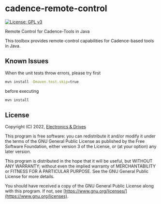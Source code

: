 # cadence-remote-control
[![License: GPL v3](https://img.shields.io/badge/License-GPLv3-blue.svg)](https://www.gnu.org/licenses/gpl-3.0)  

Remote Control for Cadence-Tools in Java

This toolbox provides remote-control capabilities for Cadence-based
tools in Java.


## Known Issues

When the unit tests throw errors, please try first
```bash
mvn install -Dmaven.test.skip=true
```
before executing
```bash
mvn install
```

## License

Copyright (C) 2022, [Electronics & Drives](https://www.electronics-and-drives.de/)

This program is free software: you can redistribute it and/or modify
it under the terms of the GNU General Public License as published by
the Free Software Foundation, either version 3 of the License, or
(at your option) any later version.

This program is distributed in the hope that it will be useful,
but WITHOUT ANY WARRANTY; without even the implied warranty of
MERCHANTABILITY or FITNESS FOR A PARTICULAR PURPOSE.  See the
GNU General Public License for more details.

You should have received a copy of the GNU General Public License
along with this program. If not, see 
[https://www.gnu.org/licenses/](https://www.gnu.org/licenses).
